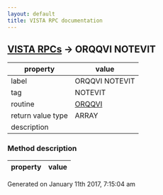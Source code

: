 ```yaml
---
layout: default
title: VISTA RPC documentation
---
```




## [VISTA RPCs](TableOfContent.md) &#8594; ORQQVI NOTEVIT 

 property | value 
--- | --- 
 label | ORQQVI NOTEVIT
 tag | NOTEVIT
 routine | [ORQQVI](http://code.osehra.org/dox/Routine_ORQQVI_source.html)
 return value type | ARRAY
 description | 


### Method description

 property | value 
--- | --- 




 Generated on January 11th 2017, 7:15:04 am